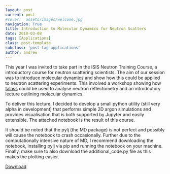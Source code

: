 ```yaml
---
layout: post
current: post
#cover:  assets/images/welcome.jpg
navigation: True
title: Introduction to Molecular Dynamics for Neutron Scatters 
date: 2018-03-08
tags: [Applications]
class: post-template
subclass: 'post tag-applications'
author: andrew
---
```


This year I was invited to take part in the ISIS Neutron Training Course, a introductory course for neutron scattering scientists. The aim of our session was to introduce molecular dynamics and show how this could be applied to neutron scattering experiments. This involved a workshop showing how [falass](http://people.bath.ac.uk/arm61/falass/) could be used to analyse neutron reflectometry and an introdcutory lecture outlining molecular dynamics. 

To deliver this lecture, I decided to develop a small python utility (still very alpha in development) that performs simple 2D argon simulations and provides visualisation that is both supported by Jupyter and easily extensible. The attached notebook is the result of this course. 

It should be noted that the pylj (the MD package) is not perfect and possibly will cause the notebook to crash occasionally. Further due to the computationally intensive nature of MD, I recommend downloading the notebook, installing pylj via pip and running the notebook on your machine. Finally, make sure to also download the additional_code.py file as this makes the plotting easier.

[Download](https://github.com/bjmorgan/python_in_chemistry/blob/master/Neutron_training_Course) 
